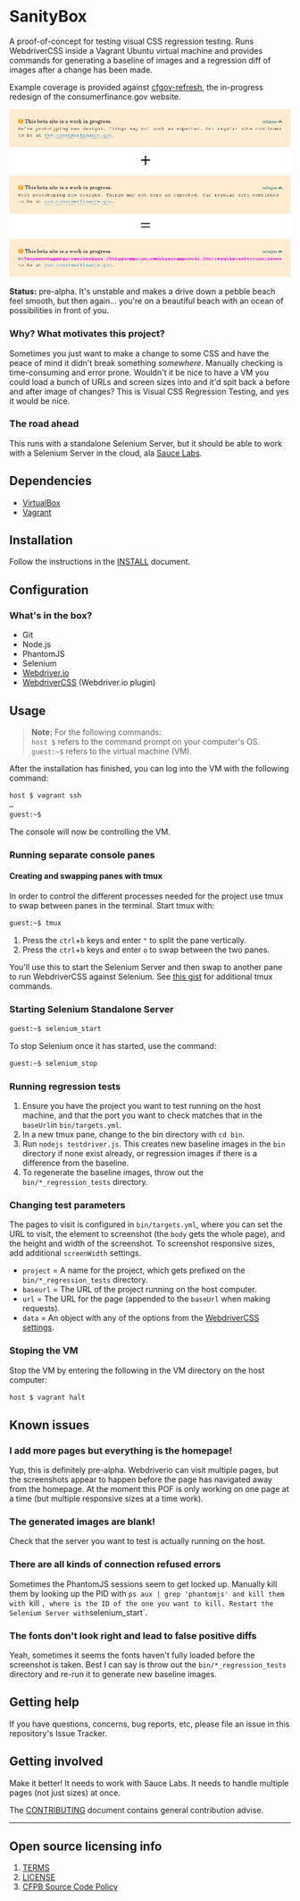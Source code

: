 # SanityBox

A proof-of-concept for testing visual CSS regression testing.
Runs WebdriverCSS inside a Vagrant Ubuntu virtual machine and provides commands
for generating a baseline of images and a regression diff of images after a
change has been made.

Example coverage is provided against [cfgov-refresh](https://github.com/cfpb/cfgov-refresh),
the in-progress redesign of the consumerfinance.gov website.

![Screenshot](screenshot.png)

**Status:** pre-alpha.
It's unstable and makes a drive down a pebble beach feel smooth,
but then again…
you're on a beautiful beach with an ocean of possibilities in front of you.

### Why? What motivates this project?

Sometimes you just want to make a change to some CSS and have the peace of mind
it didn't break something _somewhere_.
Manually checking is time-consuming and error prone. Wouldn't it be nice to have
a VM you could load a bunch of URLs and screen sizes into and it'd spit back a
before and after image of changes? This is Visual CSS Regression Testing, and
yes it would be nice.

### The road ahead

This runs with a standalone Selenium Server,
but it should be able to work with a Selenium Server in the cloud,
ala [Sauce Labs](http://saucelabs.com).


## Dependencies

  - [VirtualBox](http://virtualbox.org)
  - [Vagrant](http://vagrantup.com)

## Installation
Follow the instructions in the [INSTALL](INSTALL.md) document.

## Configuration

### What's in the box?

  - Git
  - Node.js
  - PhantomJS
  - Selenium
  - [Webdriver.io](https://github.com/webdriverio/webdriverio)
  - [WebdriverCSS](https://github.com/webdriverio/webdrivercss) (Webdriver.io plugin)

## Usage

> **Note:** For the following commands:<br>
  `host $` refers to the command prompt on your computer's OS.<br>
  `guest:~$` refers to the virtual machine (VM).

After the installation has finished,
you can log into the VM with the following command:

```bash
host $ vagrant ssh
…
guest:~$
```

The console will now be controlling the VM.

### Running separate console panes

#### Creating and swapping panes with tmux
In order to control the different processes needed for the project use
tmux to swap between panes in the terminal. Start tmux with:

```bash
guest:~$ tmux
```

 1. Press the `ctrl`+`b` keys and enter `"` to split the pane vertically.
 2. Press the `ctrl`+`b` keys and enter `o` to swap between the two panes.

You'll use this to start the Selenium Server and then swap to another pane
to run WebdriverCSS against Selenium.
See [this gist](https://gist.github.com/MohamedAlaa/2961058) for additional tmux commands.

### Starting Selenium Standalone Server

```bash
guest:~$ selenium_start
```

To stop Selenium once it has started, use the command:

```bash
guest:~$ selenium_stop
```

### Running regression tests
  1. Ensure you have the project you want to test running on the host machine,
     and that the port you want to check matches that in
     the `baseUrl`in `bin/targets.yml`.
  2. In a new tmux pane, change to the bin directory with `cd bin`.
  3. Run `nodejs testdriver.js`. This creates new baseline images
     in the `bin` directory if none exist already, or regression images
     if there is a difference from the baseline.
  4. To regenerate the baseline images,
     throw out the `bin/*_regression_tests` directory.

### Changing test parameters
The pages to visit is configured in `bin/targets.yml`,
where you can set the URL to visit,
the element to screenshot (the `body` gets the whole page),
and the height and width of the screenshot.
To screenshot responsive sizes, add additional `screenWidth` settings.

 - `project` = A name for the project,
   which gets prefixed on the `bin/*_regression_tests` directory.
 - `baseurl` = The URL of the project running on the host computer.
 - `url` = The URL for the page (appended to the `baseUrl` when making requests).
 - `data` = An object with any of the options from the [WebdriverCSS settings](https://github.com/webdriverio/webdrivercss#usage).

### Stoping the VM
Stop the VM by entering the following in the VM directory on the host computer:

```bash
host $ vagrant halt
```

## Known issues

### I add more pages but everything is the homepage!
Yup, this is definitely pre-alpha.
Webdriverio can visit multiple pages,
but the screenshots appear to happen before the
page has navigated away from the homepage.
At the moment this POF is only working on one page at a time
(but multiple responsive sizes at a time work).

### The generated images are blank!
Check that the server you want to test is actually running on the host.

### There are all kinds of connection refused errors
Sometimes the PhantomJS sessions seem to get locked up.
Manually kill them by looking up the PID with `ps aux | grep 'phantomjs'
and kill them with `kill <PID>`,
where `<PID>` is the ID of the one you want to kill.
Restart the Selenium Server with `selenium_start`.

### The fonts don't look right and lead to false positive diffs
Yeah, sometimes it seems the fonts haven't fully loaded before the
screenshot is taken. Best I can say is throw out the `bin/*_regression_tests`
directory and re-run it to generate new baseline images.

## Getting help

If you have questions, concerns, bug reports, etc, please file an issue in this repository's Issue Tracker.

## Getting involved

Make it better! It needs to work with Sauce Labs. It needs to handle multiple pages
(not just sizes) at once.

The [CONTRIBUTING](CONTRIBUTING.md) document contains general contribution advise.


----

## Open source licensing info
1. [TERMS](TERMS.md)
2. [LICENSE](LICENSE)
3. [CFPB Source Code Policy](https://github.com/cfpb/source-code-policy/)
